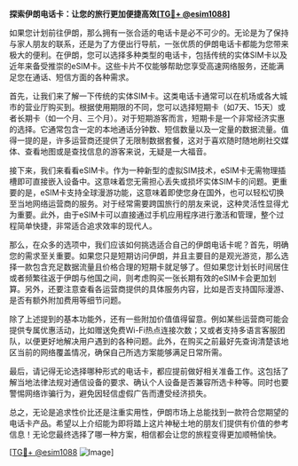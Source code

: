 **探索伊朗电话卡：让您的旅行更加便捷高效[[TG💪+ @esim1088](https://t.me/s/esim1088)]**

如果您计划前往伊朗，那么拥有一张合适的电话卡是必不可少的。无论是为了保持与家人朋友的联系，还是为了方便出行导航，一张优质的伊朗电话卡都能为您带来极大的便利。在伊朗，您可以选择多种类型的电话卡，包括传统的实体SIM卡以及近年来备受推崇的eSIM卡。这些卡片不仅能够帮助您享受高速网络服务，还能满足您在通话、短信方面的各种需求。

首先，让我们来了解一下传统的实体SIM卡。这类电话卡通常可以在机场或各大城市的营业厅购买到。根据使用期限的不同，您可以选择短期卡（如7天、15天）或者长期卡（如一个月、三个月）。对于短期游客而言，短期卡是一个非常经济实惠的选择。它通常包含一定的本地通话分钟数、短信数量以及一定量的数据流量。值得一提的是，许多运营商还提供了无限制数据套餐，这对于喜欢随时随地刷社交媒体、查看地图或是查找信息的游客来说，无疑是一大福音。

接下来，我们来看看eSIM卡。作为一种新型的虚拟SIM技术，eSIM卡无需物理插槽即可直接嵌入设备中。这意味着您无需担心丢失或损坏实体SIM卡的问题。更重要的是，eSIM卡支持全球漫游功能，这意味着即使您身在国外，也可以轻松切换至当地网络运营商的服务。对于经常需要跨国旅行的朋友来说，这种灵活性显得尤为重要。此外，由于eSIM卡可以直接通过手机应用程序进行激活和管理，整个过程简单快捷，非常适合追求效率的现代人。

那么，在众多的选项中，我们应该如何挑选适合自己的伊朗电话卡呢？首先，明确您的需求至关重要。如果您只是短期访问伊朗，并且主要目的是观光游览，那么选择一款包含充足数据流量且价格合理的短期卡就足够了。但如果您计划长时间居住或者频繁往返于伊朗与他国之间，则考虑购买一张长期有效的eSIM卡会更加划算。另外，还要注意查看各运营商提供的具体服务内容，比如是否支持国际漫游、是否有额外附加费用等细节问题。

除了上述提到的基本功能外，还有一些附加价值值得留意。例如某些运营商可能会提供专属优惠活动，比如赠送免费Wi-Fi热点连接次数；又或者支持多语言客服团队，以便更好地解决用户遇到的各种问题。此外，在购买之前最好先查询清楚该地区当前的网络覆盖情况，确保自己所选方案能够满足日常所需。

最后，请记得无论选择哪种形式的电话卡，都应提前做好相关准备工作。这包括了解当地法律法规对通信设备的要求、确认个人设备是否兼容所选卡种等。同时也要警惕网络诈骗行为，避免因轻信虚假广告而遭受经济损失。

总之，无论是追求性价比还是注重实用性，伊朗市场上总能找到一款符合您期望的电话卡产品。希望以上介绍能为即将踏上这片神秘土地的朋友们提供有价值的参考信息！无论您最终选择了哪一种方案，相信都会让您的旅程变得更加顺畅愉快。

[[TG💪+ @esim1088](https://t.me/s/esim1088) ![Image](https://i.postimg.cc/4NQfJmqS/Snipaste-2025-05-13-00-14-12.png)]